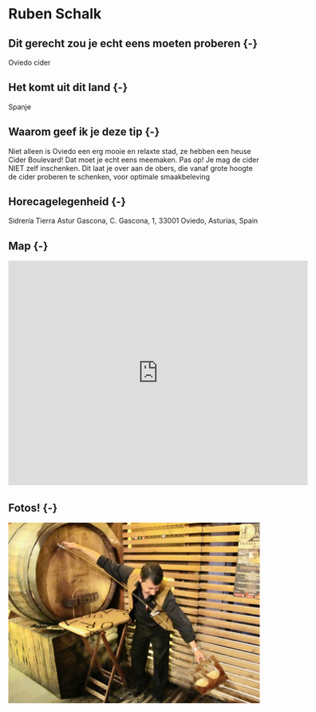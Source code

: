 # Ruben Schalk







## Dit gerecht zou je echt eens moeten proberen {-} 

Oviedo cider



## Het komt uit dit land {-}

Spanje

## Waarom geef ik je deze tip {-}

Niet alleen is Oviedo een erg mooie en relaxte stad, ze hebben een heuse Cider Boulevard! Dat moet je echt eens meemaken. Pas op! Je mag de cider NIET zelf inschenken. Dit laat je over aan de obers, die vanaf grote hoogte de cider proberen te schenken, voor optimale smaakbeleving



## Horecagelegenheid {-}

Sidrería Tierra Astur Gascona, C. Gascona, 1, 33001 Oviedo, Asturias, Spain

## Map {-}

<iframe src="https://www.google.com/maps/embed?pb=!1m18!1m12!1m3!1d2900.623938921232!2d-5.846494785261908!3d43.36397627910393!2m3!1f0!2f0!3f0!3m2!1i1024!2i768!4f13.1!3m3!1m2!1s0xd368cf02432a8b3%3A0x2d0babc52f771ce3!2sSidrer%C3%ADa%20Tierra%20Astur%20Gascona!5e0!3m2!1snl!2snl!4v1661264778394!5m2!1snl!2snl" width="600" height="450" style="border:0;" allowfullscreen="" loading="lazy" referrerpolicy="no-referrer-when-downgrade"></iframe>

## Fotos! {-}

<img src="images/gerechten/ruben-oviedo-cider_Neha Moopen.jpeg" width="640" style="display: block; margin: auto;" />

